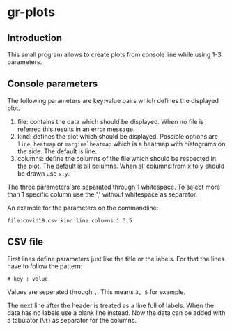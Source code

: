 # gr-plots

## Introduction

This small program allows to create plots from console line while using 1-3 parameters.

## Console parameters

The following parameters are key:value pairs which defines the displayed plot.

1. file: contains the data which should be displayed. When no file is referred this results in an error message.
2. kind: defines the plot which should be displayed. Possible options are `line`, `heatmap` or `marginalheatmap` which is a heatmap with histograms on the side. The default is
   line.
3. columns: define the columns of the file which should be respected in the plot. The default is all columns. When all
   columns from x to y should be drawn use `x:y`.

The three parameters are separated through 1 whitespace. To select more than 1 specific column use the ',' without
whitespace as separator.

An example for the parameters on the commandline:

```shell
file:covid19.csv kind:line columns:1:3,5
```

## CSV file

First lines define parameters just like the title or the labels. For that the lines have to follow the pattern:

```text
# key : value
```

Values are seperated through `,`. This means `3, 5` for example.

The next line after the header is treated as a line full of labels. When the data has no labels use a blank line
instead. Now the data can be added with a tabulator (`\t`) as separator for the columns.
